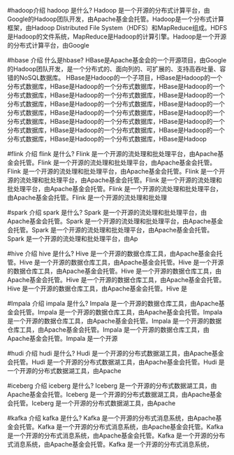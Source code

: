 

#hadoop介绍
hadoop 是什么?
Hadoop 是一个开源的分布式计算平台，由Google的Hadoop团队开发，由Apache基金会托管。Hadoop是一个分布式计算框架，由Hadoop Distributed File System（HDFS）和MapReduce组成。HDFS是Hadoop的文件系统，MapReduce是Hadoop的计算引擎。Hadoop是一个开源的分布式计算平台，由Google


#hbase 介绍
什么是hbase?
HBase是Apache基金会的一个开源项目，由Google的Hadoop团队开发，是一个分布式的、面向列的、可扩展的、支持高吞吐量、容错的NoSQL数据库。
HBase是Hadoop的一个子项目，HBase是Hadoop的一个分布式数据库，HBase是Hadoop的一个分布式数据库，HBase是Hadoop的一个分布式数据库，HBase是Hadoop的一个分布式数据库，HBase是Hadoop的一个分布式数据库，HBase是Hadoop的一个分布式数据库，HBase是Hadoop的一个分布式数据库，HBase是Hadoop的一个分布式数据库，HBase是Hadoop的一个分布式数据库，HBase是Hadoop的一个分布式数据库，HBase是Hadoop的一个分布式数据库，HBase是Hadoop的一个分布式数据库，HBase是Hadoop的一个分布式数据库，HBase是Hadoop的一个分布式数据库，HBase是Hadoop


#flink 介绍
flink 是什么?
Flink 是一个开源的流处理和批处理平台，由Apache基金会托管。Flink 是一个开源的流处理和批处理平台，由Apache基金会托管。Flink 是一个开源的流处理和批处理平台，由Apache基金会托管。Flink 是一个开源的流处理和批处理平台，由Apache基金会托管。Flink 是一个开源的流处理和批处理平台，由Apache基金会托管。Flink 是一个开源的流处理和批处理平台，由Apache基金会托管。Flink 是一个开源的流处理和批处理


#spark 介绍
spark 是什么?
Spark 是一个开源的流处理和批处理平台，由Apache基金会托管。Spark 是一个开源的流处理和批处理平台，由Apache基金会托管。Spark 是一个开源的流处理和批处理平台，由Apache基金会托管。Spark 是一个开源的流处理和批处理平台，由Ap



#hive 介绍
hive 是什么?
Hive 是一个开源的数据仓库工具，由Apache基金会托管。Hive 是一个开源的数据仓库工具，由Apache基金会托管。Hive 是一个开源的数据仓库工具，由Apache基金会托管。Hive 是一个开源的数据仓库工具，由Apache基金会托管。Hive 是一个开源的数据仓库工具，由Apache基金会托管。Hive 是一个开源的数据仓库工具，由Apache基金会托管。Hive 是

#Impala 介绍
impala 是什么?
Impala 是一个开源的数据仓库工具，由Apache基金会托管。Impala 是一个开源的数据仓库工具，由Apache基金会托管。Impala 是一个开源的数据仓库工具，由Apache基金会托管。Impala 是一个开源的数据仓库工具，由Apache基金会托管。Impala 是一个开源的数据仓库工具，由Apache基金会托管。Impala 是一个开源

#hudi 介绍
hudi 是什么?
Hudi 是一个开源的分布式数据湖工具，由Apache基金会托管。Hudi 是一个开源的分布式数据湖工具，由Apache基金会托管。Hudi 是一个开源的分布式数据湖工具，由Apache

#iceberg 介绍
iceberg 是什么?
Iceberg 是一个开源的分布式数据湖工具，由Apache基金会托管。Iceberg 是一个开源的分布式数据湖工具，由Apache基金会托管。Iceberg 是一个开源的分布式数据湖工具，由Apache

#kafka 介绍
kafka 是什么?
Kafka 是一个开源的分布式消息系统，由Apache基金会托管。Kafka 是一个开源的分布式消息系统，由Apache基金会托管。Kafka 是一个开源的分布式消息系统，由Apache基金会托管。Kafka 是一个开源的分布式消息系统，由Apache基金会托管。Kafka 是一个开源的分布式消息系统，







